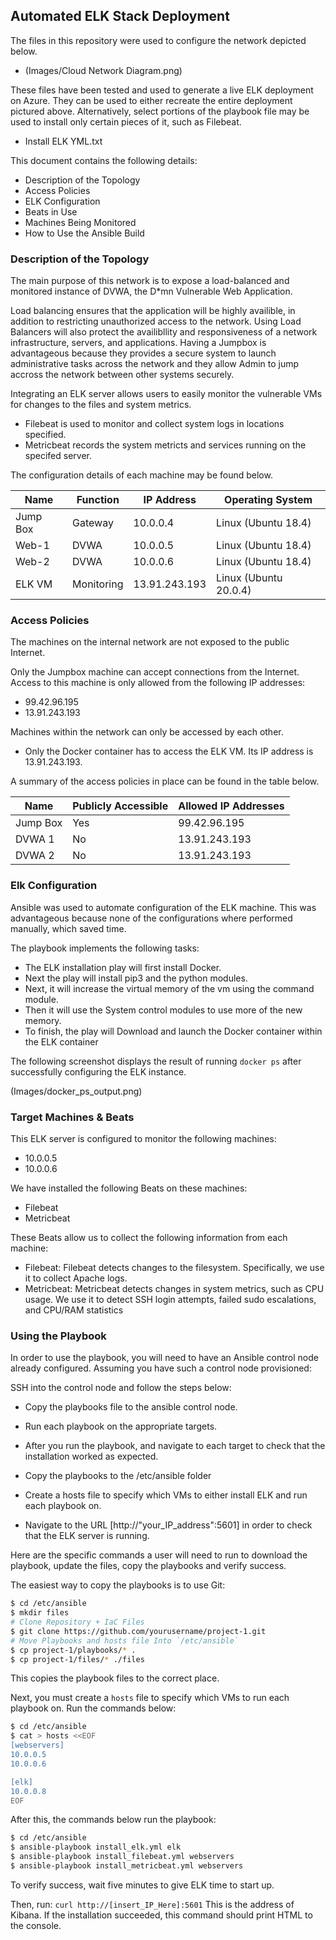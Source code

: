 ## Automated ELK Stack Deployment

The files in this repository were used to configure the network depicted below.

  - (Images/Cloud Network Diagram.png)

These files have been tested and used to generate a live ELK deployment on Azure. They can be used to either recreate the entire deployment pictured above. Alternatively, select portions of the playbook file may be used to install only certain pieces of it, such as Filebeat.

  - Install ELK YML.txt

This document contains the following details:
- Description of the Topology
- Access Policies
- ELK Configuration
- Beats in Use
- Machines Being Monitored
- How to Use the Ansible Build


### Description of the Topology

The main purpose of this network is to expose a load-balanced and monitored instance of DVWA, the D*mn Vulnerable Web Application.

Load balancing ensures that the application will be highly availible, in addition to restricting unauthorized access to the network.
Using Load Balancers will also protect the availibllity and responsiveness of a network infrastructure, servers, and applications.
Having a Jumpbox is advantageous because they provides a secure system to launch administrative tasks across the network and they allow Admin to jump accross the network between other systems securely.

Integrating an ELK server allows users to easily monitor the vulnerable VMs for changes to the files and system metrics.
- Filebeat is used to monitor and collect system logs in locations specified.
- Metricbeat records the system metricts and services running on the specifed server.

The configuration details of each machine may be found below.


| Name     | Function   | IP Address    | Operating System      |
|----------|------------|---------------|-----------------------|
| Jump Box | Gateway    | 10.0.0.4      | Linux (Ubuntu 18.4)   |
| Web-1    | DVWA       | 10.0.0.5      | Linux (Ubuntu 18.4)   |
| Web-2    | DVWA       | 10.0.0.6      | Linux (Ubuntu 18.4)   |
| ELK VM   | Monitoring | 13.91.243.193 | Linux (Ubuntu 20.0.4) |

### Access Policies

The machines on the internal network are not exposed to the public Internet. 

Only the Jumpbox machine can accept connections from the Internet. Access to this machine is only allowed from the following IP addresses:
- 99.42.96.195
- 13.91.243.193

Machines within the network can only be accessed by each other.
- Only the Docker container has to access the ELK VM. Its IP address is 13.91.243.193.

A summary of the access policies in place can be found in the table below.

| Name     | Publicly Accessible | Allowed IP Addresses |
|----------|---------------------|----------------------|
| Jump Box | Yes                 | 99.42.96.195         |
| DVWA 1   | No                  | 13.91.243.193        |
| DVWA 2   | No                  | 13.91.243.193        |

### Elk Configuration

Ansible was used to automate configuration of the ELK machine. This was advantageous because none of the configurations where performed manually, which saved time. 

The playbook implements the following tasks: 

- The ELK installation play will first install Docker.
- Next the play will install pip3 and the python modules.
- Next, it will increase the virtual memory of the vm using the command module.
- Then it will use the System control modules to use more of the new memory.
- To finish, the play will Download and launch the Docker container within the ELK container


The following screenshot displays the result of running `docker ps` after successfully configuring the ELK instance.

(Images/docker_ps_output.png)

### Target Machines & Beats
This ELK server is configured to monitor the following machines:
- 10.0.0.5
- 10.0.0.6

We have installed the following Beats on these machines:
- Filebeat
- Metricbeat

These Beats allow us to collect the following information from each machine:

- Filebeat: Filebeat detects changes to the filesystem. Specifically, we use it to collect Apache logs.
- Metricbeat: Metricbeat detects changes in system metrics, such as CPU usage. We use it to detect SSH login attempts, failed sudo escalations, and CPU/RAM statistics

### Using the Playbook
In order to use the playbook, you will need to have an Ansible control node already configured. Assuming you have such a control node provisioned: 

SSH into the control node and follow the steps below:

- Copy the playbooks file to the ansible control node.
- Run each playbook on the appropriate targets.

- After you run the playbook, and navigate to each target to check that the installation worked as expected.
- Copy the playbooks to the /etc/ansible folder
- Create a hosts file to specify which VMs to either install ELK and run each playbook on.
- Navigate to the URL [http://"your_IP_address":5601] in order to check that the ELK server is running.

Here are the specific commands a user will need to run to download the playbook, update the files, copy the playbooks and verify success.

The easiest way to copy the playbooks is to use Git:

```bash
$ cd /etc/ansible
$ mkdir files
# Clone Repository + IaC Files
$ git clone https://github.com/yourusername/project-1.git
# Move Playbooks and hosts file Into `/etc/ansible`
$ cp project-1/playbooks/* .
$ cp project-1/files/* ./files
```

This copies the playbook files to the correct place.

Next, you must create a `hosts` file to specify which VMs to run each playbook on. Run the commands below:

```bash
$ cd /etc/ansible
$ cat > hosts <<EOF
[webservers]
10.0.0.5
10.0.0.6

[elk]
10.0.0.8
EOF
```

After this, the commands below run the playbook:

 ```bash
 $ cd /etc/ansible
 $ ansible-playbook install_elk.yml elk
 $ ansible-playbook install_filebeat.yml webservers
 $ ansible-playbook install_metricbeat.yml webservers
 ```

To verify success, wait five minutes to give ELK time to start up. 

Then, run: `curl http://[insert_IP_Here]:5601` This is the address of Kibana. If the installation succeeded, this command should print HTML to the console.


